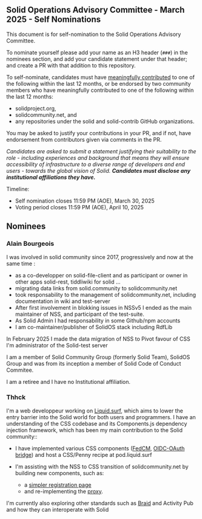 ## Solid Operations Advisory Committee - March 2025 - Self Nominations

This document is for self-nomination to the Solid Operations Advisory Committee.

To nominate yourself please add your name as an H3 header (`###`) in the nominees section, and add your candidate statement under that header; and create a PR with that addition to this repository.

To self-nominate, candidates must have [meaningfully contributed](https://github.com/solid/odi-governance/pull/20#discussion_r1989960723) to one of the following within the last 12 months, or be endorsed by two community members who have meaningfully contributed to one of the following within the last 12 months:
 - solidproject.org,
 - solidcommunity.net, and
 - any repositories under the solid and solid-contrib GitHub organizations.

You may be asked to justify your contributions in your PR, and if not, have endorsement from contributors given via comments in the PR.

*Candidates are asked to submit a statement justifying their suitability to the role - including experiences and background that means they will ensure accessibility of infrastructure to a diverse range of developers and end users - towards the global vision of Solid. __Candidates must disclose any institutional affiliations they have.__*

Timeline:
 - Self nomination closes 11:59 PM (AOE), March 30, 2025
 - Voting period closes 11:59 PM (AOE), April 10, 2025

## Nominees
### Alain Bourgeois

I was involved in solid community since 2017, progressively and now at the same time :
- as a co-developper on solid-file-client and as participant or owner in other apps solid-rest, tiddliwiki for solid ... 
- migrating data links from solid.community to solidcommunity.net
- took responsability to the management of solidcommunity.net, including documentation in wiki and test-server
- After first involvement in blokking issues in NSSv5 I ended as the main maintainer of NSS, and participant of the test-suite.
- As Solid Admin I had responsability in some Github/npm accounts
- I am co-maintainer/publisher of SolidOS stack including RdfLib

In February 2025 I made the data migration of NSS to Pivot favour of CSS
I'm administrator of the Solid-test server

I am a member of Solid Community Group (formerly Solid Team), SolidOS Group and was from its inception a member of Solid Code of Conduct Commitee.

I am a retiree and I have no Institutional affiliation.


### Thhck

I'm a web developpeur working on [Liquid.surf](https://github.com/Liquid-Surf), which aims to lower the entry barrier into the Solid world for both users and programmers. I have an understanding of the CSS codebase and its Components.js dependency injection framework, which has been my main contribution to the Solid community::

 - I have implemented various CSS components ([FedCM](https://github.com/Liquid-Surf/fedcm-demo), [OIDC-OAuth bridge](https://github.com/Liquid-Surf/css-direct-sso-auth)) and host a CSS/Penny recipe at pod.liquid.surf 

 - I'm assisting with the NSS to CSS transition of solidcommunity.net by building new components, such as:
   -  a [simpler registration page](https://github.com/thhck/css-simple-register-component)
   -  and re-implementing the [proxy](https://github.com/thhck/css-proxy-module). 

I'm currently also exploring other standards such as [Braid](https://braid.org) and Activity Pub and how they can interoperate with Solid


